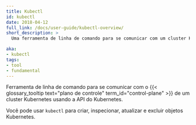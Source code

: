 ```yaml
---
title: Kubectl
id: kubectl
date: 2018-04-12
full_link: /docs/user-guide/kubectl-overview/
short_description: >
  Uma ferramenta de linha de comando para se comunicar com um cluster Kubernetes.

aka:
- kubectl
tags:
- tool
- fundamental
---
```

Ferramenta de linha de comando para se comunicar com o {{< glossary_tooltip text="plano de controle" term_id="control-plane" >}} de um cluster Kubernetes usando a API do Kubernetes.

<!--more--> 
Você pode usar `kubectl` para criar, inspecionar, atualizar e excluir objetos Kubernetes.
